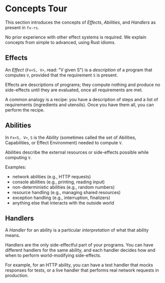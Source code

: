 # Concepts Tour

This section introduces the concepts of _Effects_, _Abilities_, and _Handlers_ as present in `fx-rs`.

No prior experience with other effect systems is required. We explain concepts from simple to advanced, using Rust idioms.

## Effects

An *Effect* (`Fx<S, V>`, read: "V given S") is a _description_ of a program that computes `V`, provided that the requirement `S` is present.

Effects are descriptions of programs; they compute nothing and produce no side-effects until they are evaluated, once all requirements are met.

A common analogy is a recipe: you have a description of steps and a list of requirements (ingredients and utensils). Once you have them all, you can perform the recipe.

## Abilities

In `Fx<S, V>`, `S` is the *Ability* (sometimes called the set of Abilities, Capabilities, or Effect Environment) needed to compute `V`.

Abilities describe the external resources or side-effects possible while computing `V`.

Examples:

- network abilities (e.g., HTTP requests)
- console abilities (e.g., printing, reading input)
- non-deterministic abilities (e.g., random numbers)
- resource handling (e.g., managing shared resources)
- exception handling (e.g., interruption, finalizers)
- anything else that interacts with the outside world

## Handlers

A *Handler* for an ability is a particular _interpretation_ of what that ability means.

Handlers are the only side-effectful part of your programs. You can have different handlers for the same ability, and each handler decides how and when to perform world-modifying side-effects.

For example, for an HTTP ability, you can have a test handler that mocks responses for tests, or a live handler that performs real network requests in production.
